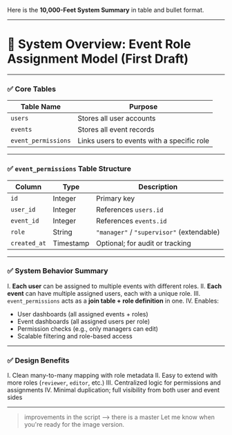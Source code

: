 Here is the **10,000-Feet System Summary** in table and bullet format.

---

# 📘 System Overview: **Event Role Assignment Model (First Draft)**

---

### ✅ Core Tables

| Table Name          | Purpose                                    |
| ------------------- | ------------------------------------------ |
| `users`             | Stores all user accounts                   |
| `events`            | Stores all event records                   |
| `event_permissions` | Links users to events with a specific role |

---

### ✅ `event_permissions` Table Structure

| Column       | Type      | Description                               |
| ------------ | --------- | ----------------------------------------- |
| `id`         | Integer   | Primary key                               |
| `user_id`    | Integer   | References `users.id`                     |
| `event_id`   | Integer   | References `events.id`                    |
| `role`       | String    | `"manager"` / `"supervisor"` (extendable) |
| `created_at` | Timestamp | Optional; for audit or tracking           |

---

### ✅ System Behavior Summary

I. **Each user** can be assigned to multiple events with different roles.
II. **Each event** can have multiple assigned users, each with a unique role.
III. `event_permissions` acts as a **join table + role definition** in one.
IV. Enables:

* User dashboards (all assigned events + roles)
* Event dashboards (all assigned users per role)
* Permission checks (e.g., only managers can edit)
* Scalable filtering and role-based access

---

### ✅ Design Benefits

I. Clean many-to-many mapping with role metadata
II. Easy to extend with more roles (`reviewer`, `editor`, etc.)
III. Centralized logic for permissions and assignments
IV. Minimal duplication; full visibility from both user and event sides

---
> improvements in the script --> there is a master 
Let me know when you're ready for the image version.
